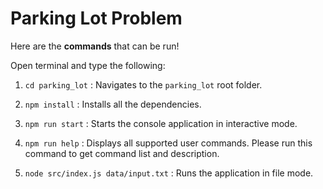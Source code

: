 # Parking Lot Problem

Here are the **commands** that can be run!

Open terminal and type the following:

1. `cd parking_lot` : Navigates to the `parking_lot` root folder.

2. `npm install` : Installs all the dependencies.

3. `npm run start` : Starts the console application in interactive mode.

4. `npm run help` : Displays all supported user commands. Please run this command to get command list and description.

5. `node src/index.js data/input.txt` : Runs the application in file mode.